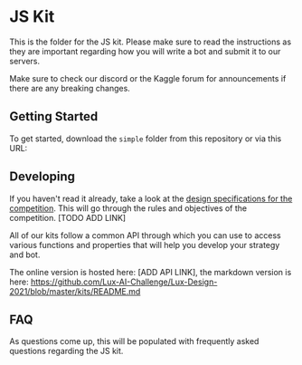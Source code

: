 # JS Kit

This is the folder for the JS kit. Please make sure to read the instructions as they are important regarding how you will write a bot and submit it to our servers.

Make sure to check our discord or the Kaggle forum for announcements if there are any breaking changes.

## Getting Started

To get started, download the `simple` folder from this repository or via this URL: 

## Developing

If you haven't read it already, take a look at the [design specifications for the competition](). This will go through the rules and objectives of the competition. [TODO ADD LINK]

All of our kits follow a common API through which you can use to access various functions and properties that will help you develop your strategy and bot.

The online version is hosted here: [ADD API LINK], the markdown version is here: https://github.com/Lux-AI-Challenge/Lux-Design-2021/blob/master/kits/README.md

## FAQ

As questions come up, this will be populated with frequently asked questions regarding the JS kit.